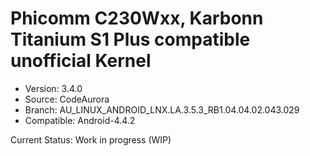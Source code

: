 # Phicomm C230Wxx, Karbonn Titanium S1 Plus compatible unofficial Kernel

- Version: 3.4.0
- Source: CodeAurora
- Branch: AU_LINUX_ANDROID_LNX.LA.3.5.3_RB1.04.04.02.043.029
- Compatible: Android-4.4.2

Current Status: Work in progress (WIP)
